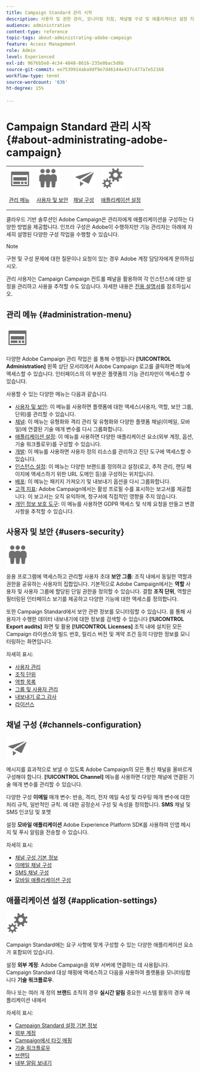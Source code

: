 ```yaml
---
title: Campaign Standard 관리 시작
description: 사용자 및 권한 관리, 모니터링 지침, 채널별 구성 및 애플리케이션 설정 지침 등을 살펴볼 수 있습니다.
audience: administration
content-type: reference
topic-tags: about-administrating-adobe-campaign
feature: Access Management
role: Admin
level: Experienced
exl-id: 9676b5e8-4c34-4848-8616-235e0bac5d6b
source-git-commit: ee7539914aba9df9e7d46144e437c477a7e52168
workflow-type: tm+mt
source-wordcount: '636'
ht-degree: 15%

---
```


# Campaign Standard 관리 시작 {#about-administrating-adobe-campaign}

<table>
<tr><td><img src="assets/do-not-localize/icon_menu.svg" width="60px"><p><a href="#administration-menu">관리 메뉴</a></p></td>
<td><img src="assets/do-not-localize/icon_users.svg" width="60px"><p><a href="#users-security">사용자 및 보안</a></p></td>
<td><img src="assets/do-not-localize/icon_channels.svg" width="60px"><p><a href="#channels-configuration">채널 구성</a></p></td>
<td><img src="assets/do-not-localize/icon_settings.svg" width="60px"><p><a href="#application-settings">애플리케이션 설정</a></p></td></tr>
</table>

클라우드 기반 솔루션인 Adobe Campaign은 관리자에게 애플리케이션을 구성하는 다양한 방법을 제공합니다. 인프라 구성은 Adobe이 수행하지만 기능 관리자는 아래에 자세히 설명된 다양한 구성 작업을 수행할 수 있습니다.

>[!NOTE]
>
>구현 및 구성 문제에 대한 질문이나 요청이 있는 경우 Adobe 계정 담당자에게 문의하십시오.

관리 사용자는 Campaign Campaign 컨트롤 패널을 활용하여 각 인스턴스에 대한 설정을 관리하고 사용을 추적할 수도 있습니다. 자세한 내용은 [전용 설명서](https://experienceleague.adobe.com/docs/control-panel/using/control-panel-home.html?lang=ko)를 참조하십시오.

## 관리 메뉴 {#administration-menu}

<img src="assets/do-not-localize/icon_menu.svg" width="60px">

다양한 Adobe Campaign 관리 작업은 를 통해 수행됩니다 **[!UICONTROL Administration]** 왼쪽 상단 모서리에서 Adobe Campaign 로고를 클릭하면 메뉴에 액세스할 수 있습니다. 인터페이스의 이 부분은 플랫폼의 기능 관리자만이 액세스할 수 있습니다.

사용할 수 있는 다양한 메뉴는 다음과 같습니다.

* [사용자 및 보안](../../administration/using/about-access-management.md): 이 메뉴를 사용하면 플랫폼에 대한 액세스(사용자, 역할, 보안 그룹, 단위)를 관리할 수 있습니다.
* [채널](../../administration/using/about-channel-configuration.md): 이 메뉴는 유형화와 격리 관리 및 유형화와 다양한 플랫폼 채널(이메일, 모바일)에 연결된 기술 매개 변수를 다시 그룹화합니다.
* [애플리케이션 설정](../../administration/using/external-accounts.md): 이 메뉴를 사용하면 다양한 애플리케이션 요소(외부 계정, 옵션, 기술 워크플로우)를 구성할 수 있습니다.
* [개발](../../developing/using/data-model-concepts.md): 이 메뉴를 사용하면 사용자 정의 리소스를 관리하고 진단 도구에 액세스할 수 있습니다.
* [인스턴스 설정](../../administration/using/branding.md): 이 메뉴는 다양한 브랜드를 정의하고 설정(로고, 추적 관리, 랜딩 페이지에 액세스하기 위한 URL 도메인 등)을 구성하는 위치입니다.
* [배포](../../automating/using/managing-packages.md): 이 메뉴는 패키지 가져오기 및 내보내기 옵션을 다시 그룹화합니다.
* [고객 지표](../../audiences/using/active-profiles.md): Adobe Campaign에서는 활성 프로필 수를 표시하는 보고서를 제공합니다. 이 보고서는 오직 유익하며, 청구서에 직접적인 영향을 주지 않습니다.
* [개인 정보 보호 도구](../../start/using/privacy-management.md): 이 메뉴를 사용하면 GDPR 액세스 및 삭제 요청을 만들고 변경 사항을 추적할 수 있습니다.

## 사용자 및 보안 {#users-security}

<img src="assets/do-not-localize/icon_users.svg"  width="60px">

응용 프로그램에 액세스하고 관리할 사용자 초대 **보안 그룹**: 조직 내에서 동일한 역할과 권한을 공유하는 사용자의 집합입니다. 기본적으로 Adobe Campaign에서는 **역할** 사용자 및 사용자 그룹에 할당된 단일 권한을 정의할 수 있습니다. 결합 **조직 단위**, 역할은 필터링된 인터페이스 보기를 제공하고 다양한 기능에 대한 액세스를 정의합니다.

또한 Campaign Standard에서 보안 관련 정보를 모니터링할 수 있습니다. 를 통해 사용자가 수행한 데이터 내보내기에 대한 정보를 검색할 수 있습니다 **[!UICONTROL Export audits]** 화면 및 활용 **[!UICONTROL Licenses]** 조직 내에 설치된 모든 Campaign 라이센스와 빌드 번호, 릴리스 버전 및 계약 조건 등의 다양한 정보를 모니터링하는 화면입니다.

자세히 표시:

* [사용자 관리](../../administration/using/users-management.md)
* [조직 단위](../../administration/using/organizational-units.md)
* [역할 목록](../../administration/using/list-of-roles.md)
* [그룹 및 사용자 관리](../../administration/using/managing-groups-and-users.md)
* [내보내기 로그 감사](../../administration/using/auditing-export-logs.md)
* [라이선스](../../administration/using/licenses.md)

## 채널 구성 {#channels-configuration}

<img src="assets/do-not-localize/icon_channels.svg" width="60px">

메시지를 효과적으로 보낼 수 있도록 Adobe Campaign의 모든 통신 채널을 올바르게 구성해야 합니다. **[!UICONTROL Channel]**  메뉴를 사용하면 다양한 채널에 연결된 기술 매개 변수를 관리할 수 있습니다.

다양한 구성 **이메일** 매개 변수: 반송, 격리, 전자 메일 속성 및 라우팅 매개 변수에 대한 처리 규칙, 일반적인 규칙. 에 대한 공정순서 구성 및 속성을 정의합니다. **SMS** 채널 및 SMS 인코딩 및 포맷

설정 **모바일 애플리케이션** Adobe Experience Platform SDK를 사용하여 인앱 메시지 및 푸시 알림을 전송할 수 있습니다.

자세히 표시:

* [채널 구성 기본 정보](../../administration/using/about-channel-configuration.md)
* [이메일 채널 구성](../../administration/using/configuring-email-channel.md)
* [SMS 채널 구성](../../administration/using/configuring-sms-channel.md)
* [모바일 애플리케이션 구성](../../administration/using/configuring-a-mobile-application.md)

## 애플리케이션 설정 {#application-settings}

<img src="assets/do-not-localize/icon_settings.svg" width="60px">

Campaign Standard에는 요구 사항에 맞게 구성할 수 있는 다양한 애플리케이션 요소가 포함되어 있습니다.

설정 **외부 계정**: Adobe Campaign을 외부 서버에 연결하는 데 사용됩니다. Campaign Standard 대상 매핑에 액세스하고 다음을 사용하여 플랫폼을 모니터링합니다 **기술 워크플로우**.

하나 또는 여러 개 정의 **브랜드** 조직의 경우 **실시간 알림** 중요한 시스템 활동의 경우 애플리케이션 내에서

자세히 표시:

* [Campaign Standard 설정 기본 정보](../../administration/using/about-campaign-standard-settings.md)
* [외부 계정](../../administration/using/external-accounts.md)
* [Campaign에서 타깃 매핑](../../administration/using/target-mappings-in-campaign.md)
* [기술 워크플로우](../../administration/using/technical-workflows.md)
* [브랜딩](../../administration/using/branding.md)
* [내부 알림 보내기](../../administration/using/sending-internal-notifications.md)
